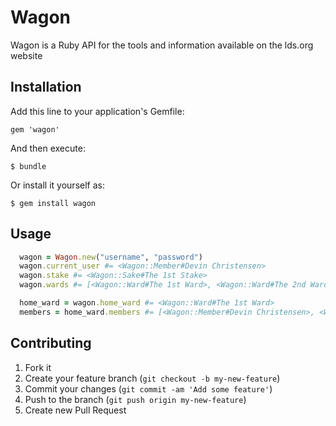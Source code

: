 # Wagon

Wagon is a Ruby API for the tools and information available on the lds.org website

## Installation

Add this line to your application's Gemfile:

    gem 'wagon'

And then execute:

    $ bundle

Or install it yourself as:

    $ gem install wagon

## Usage

```ruby
  wagon = Wagon.new("username", "password")
  wagon.current_user #= <Wagon::Member#Devin Christensen>
  wagon.stake #= <Wagon::Sake#The 1st Stake>
  wagon.wards #= [<Wagon::Ward#The 1st Ward>, <Wagon::Ward#The 2nd Ward>, ... ]

  home_ward = wagon.home_ward #= <Wagon::Ward#The 1st Ward>
  members = home_ward.members #= [<Wagon::Member#Devin Christensen>, <Wagon::Member#Yukihiro Matsumoto>, ...]
```

## Contributing

1. Fork it
2. Create your feature branch (`git checkout -b my-new-feature`)
3. Commit your changes (`git commit -am 'Add some feature'`)
4. Push to the branch (`git push origin my-new-feature`)
5. Create new Pull Request
